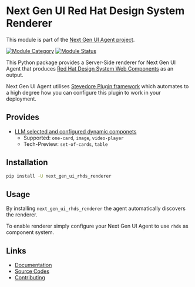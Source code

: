 # Next Gen UI Red Hat Design System Renderer

This module is part of the [Next Gen UI Agent project](https://github.com/RedHat-UX/next-gen-ui-agent).

[![Module Category](https://img.shields.io/badge/Module%20Category-UI%20Renderer-darkgreen)](https://github.com/RedHat-UX/next-gen-ui-agent)
[![Module Status](https://img.shields.io/badge/Module%20Status-Supported-green)](https://github.com/RedHat-UX/next-gen-ui-agent)

This Python package provides a Server-Side renderer for Next Gen UI Agent that produces [Red Hat Design System Web Components](https://ux.redhat.com/) as an output.

Next Gen UI Agent utilises [Stevedore Plugin framework](https://docs.openstack.org/stevedore/latest/index.html) which automates to a high degree how you can configure this plugin to work in your deployment.

## Provides

* [LLM selected and configured dynamic componets](https://redhat-ux.github.io/next-gen-ui-agent/guide/dynamic_components/)
    * Supported: `one-card`, `image`, `video-player`
    * Tech-Preview: `set-of-cards`, `table`


## Installation

```sh
pip install -U next_gen_ui_rhds_renderer
```

## Usage

By installing `next_gen_ui_rhds_renderer` the agent automatically discovers the renderer.

To enable renderer simply configure your Next Gen UI Agent to use `rhds` as component system.

## Links

* [Documentation](https://redhat-ux.github.io/next-gen-ui-agent/guide/renderer/rhds/)
* [Source Codes](https://github.com/RedHat-UX/next-gen-ui-agent/tree/main/libs/next_gen_ui_rhds_renderer)
* [Contributing](https://redhat-ux.github.io/next-gen-ui-agent/development/contributing/)
